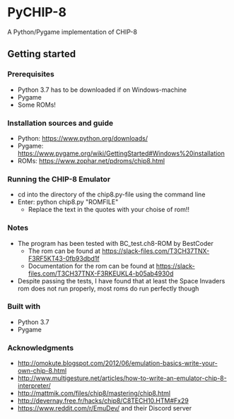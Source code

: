 # PyCHIP-8
A Python/Pygame implementation of CHIP-8

## Getting started

### Prerequisites
* Python 3.7 has to be downloaded if on Windows-machine
* Pygame
* Some ROMs!


### Installation sources and guide

* Python: https://www.python.org/downloads/
* Pygame: https://www.pygame.org/wiki/GettingStarted#Windows%20installation
* ROMs: https://www.zophar.net/pdroms/chip8.html

### Running the CHIP-8 Emulator

* cd into the directory of the chip8.py-file using the command line
* Enter: python chip8.py "ROMFILE"
  - Replace the text in the quotes with your choise of rom!!

### Notes
* The program has been tested with BC_test.ch8-ROM by BestCoder
  - The rom can be found at https://slack-files.com/T3CH37TNX-F3RF5KT43-0fb93dbd1f
  - Documentation for the rom can be found at https://slack-files.com/T3CH37TNX-F3RKEUKL4-b05ab4930d
* Despite passing the tests, I have found that at least the Space Invaders rom does not run properly,
  most roms do run perfectly though

### Built with
* Python 3.7
* Pygame

### Acknowledgments
* http://omokute.blogspot.com/2012/06/emulation-basics-write-your-own-chip-8.html
* http://www.multigesture.net/articles/how-to-write-an-emulator-chip-8-interpreter/
* http://mattmik.com/files/chip8/mastering/chip8.html
* http://devernay.free.fr/hacks/chip8/C8TECH10.HTM#Fx29
* https://www.reddit.com/r/EmuDev/ and their Discord server
